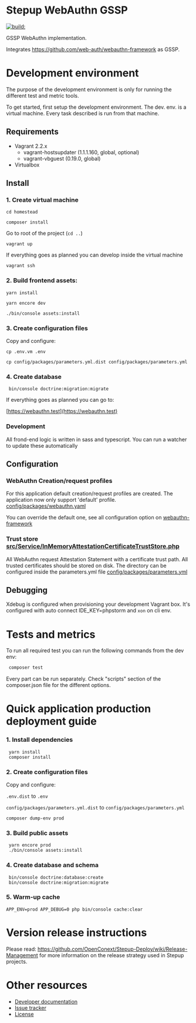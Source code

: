 Stepup WebAuthn GSSP
===================

<a href="#">
    <img src="https://travis-ci.org/OpenConext/Stepup-Webauthn.svg?branch=master" alt="build:">
</a></br>

GSSP WebAuthn implementation.

Integrates https://github.com/web-auth/webauthn-framework as GSSP.

Development environment
======================

The purpose of the development environment is only for running the different test and metric tools.

To get started, first setup the development environment. The dev. env. is a virtual machine. Every task described is run
from that machine.  

Requirements
-------------------
- Vagrant 2.2.x
    - vagrant-hostsupdater (1.1.1.160, global, optional)
    - vagrant-vbguest (0.19.0, global)
- Virtualbox

Install
-------------------

### 1. Create virtual machine

``` cd homestead ``` 
 
``` composer install ```

Go to root of the project (```cd ..```) 

``` vagrant up ```

If everything goes as planned you can develop inside the virtual machine

``` vagrant ssh ```

### 2. Build frontend assets:

``` yarn install ```

``` yarn encore dev ```

``` ./bin/console assets:install ```

### 3. Create configuration files

Copy and configure:
 
```cp .env.vm .env```

```cp config/packages/parameters.yml.dist config/packages/parameters.yml```

### 4. Create database
``` 
 bin/console doctrine:migration:migrate
``` 

If everything goes as planned you can go to:

[https://webauthn.test](https://webauthn.test)

### Development

All frond-end logic is written in sass and typescript. You can run a watcher to update these automatically

Configuration
-------------------

### WebAuthn Creation/request profiles

For this application default creation/request profiles are created. The application
now only support 'default' profile. [config/packages/webauthn.yaml](config/packages/webauthn.yaml)

You can override the default one, see all configuration option on
[webauthn-framework](https://github.com/web-auth/webauthn-framework/blob/master/doc/symfony/index.md) 

### Trust store [src/Service/InMemoryAttestationCertificateTrustStore.php](src/Service/InMemoryAttestationCertificateTrustStore.php)

All WebAuthn request Attestation Statement with a certificate trust path. All trusted certificates should be stored on disk.
The directory can be configured inside the parameters.yml file [config/packages/parameters.yml](config/packages/parameters.yml)

Debugging
-------------------
Xdebug is configured when provisioning your development Vagrant box. 
It's configured with auto connect IDE_KEY=phpstorm and ```xon``` on cli env. 

Tests and metrics
======================

To run all required test you can run the following commands from the dev env:

```bash 
 composer test 
```

Every part can be run separately. Check "scripts" section of the composer.json file for the different options.

Quick application production deployment guide
=====================

### 1. Install dependencies

```
 yarn install
 composer install
```

### 2. Create configuration files

Copy and configure:
 
```.env.dist``` to  ```.env```

```config/packages/parameters.yml.dist``` to ```config/packages/parameters.yml```

```composer dump-env prod```

### 3. Build public assets

```
 yarn encore prod
 ./bin/console assets:install
```

### 4. Create database and schema 

```
 bin/console doctrine:database:create
 bin/console doctrine:migration:migrate
```

### 5. Warm-up cache

```
APP_ENV=prod APP_DEBUG=0 php bin/console cache:clear
```

Version release instructions
=====================

Please read: https://github.com/OpenConext/Stepup-Deploy/wiki/Release-Management for more information on the release strategy used in Stepup projects.

Other resources
======================

 - [Developer documentation](docs/index.md)
 - [Issue tracker](https://www.pivotaltracker.com/n/projects/1163646)
 - [License](LICENSE)
